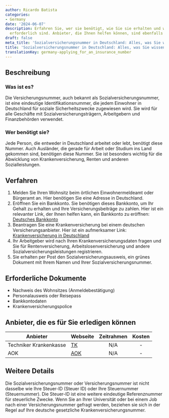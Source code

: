 ```yaml
---
author: Ricardo Batista
categories:
- Germany
date: '2024-06-07'
description: Erfahren Sie, wer sie benötigt, wie Sie sie erhalten und welche Dokumente
  erforderlich sind. Anbieter, die Ihnen helfen können, sind ebenfalls aufgeführt.
draft: false
meta_title: 'Sozialversicherungsnummer in Deutschland: Alles, was Sie wissen müssen'
title: 'Sozialversicherungsnummer in Deutschland: Alles, was Sie wissen müssen'
translationKey: germany-applying_for_an_insurance_number
---
```



## Beschreibung
### Was ist es?
Die Versicherungsnummer, auch bekannt als Sozialversicherungsnummer, ist eine eindeutige Identifikationsnummer, die jedem Einwohner in Deutschland für soziale Sicherheitszwecke zugewiesen wird. Sie wird für alle Geschäfte mit Sozialversicherungsträgern, Arbeitgebern und Finanzbehörden verwendet.

### Wer benötigt sie?
Jede Person, die entweder in Deutschland arbeitet oder lebt, benötigt diese Nummer. Auch Ausländer, die gerade für Arbeit oder Studium ins Land gekommen sind, benötigen diese Nummer. Sie ist besonders wichtig für die Abwicklung von Krankenversicherung, Renten und anderen Sozialleistungen.

## Verfahren
1. Melden Sie Ihren Wohnsitz beim örtlichen Einwohnermeldeamt oder Bürgeramt an. Hier benötigen Sie eine Adresse in Deutschland.
2. Eröffnen Sie ein Bankkonto. Sie benötigen dieses Bankkonto, um Ihr Gehalt zu erhalten und Ihre Versicherungsbeiträge zu zahlen. Hier ist ein relevanter Link, der Ihnen helfen kann, ein Bankkonto zu eröffnen: [Deutsches Bankkonto](https://www.german-way.com/travel-and-tourism/living-in-germany/banking/)
3. Beantragen Sie eine Krankenversicherung bei einem deutschen Versicherungsanbieter. Hier ist ein aufmerksamer Link: [Krankenversicherung in Deutschland](https://www.german-way.com/travel-and-tourism/health-care/health-insurance/)
4. Ihr Arbeitgeber wird nach Ihren Krankenversicherungsdaten fragen und Sie für Rentenversicherung, Arbeitslosenversicherung und andere Sozialversicherungsleistungen registrieren.
5. Sie erhalten per Post den Sozialversicherungsausweis, ein grünes Dokument mit Ihrem Namen und Ihrer Sozialversicherungsnummer.

## Erforderliche Dokumente
- Nachweis des Wohnsitzes (Anmeldebestätigung)
- Personalausweis oder Reisepass
- Bankkontodaten
- Krankenversicherungspolice

## Anbieter, die es für Sie erledigen können

| Anbieter        |     Webseite     |     Zeitrahmen    |       Kosten      |
| --------------- | --------------- |  :-------------: | :-------------: |
| Techniker Krankenkasse      |  [TK](https://www.tk.de/en)       |      N/A      |        -       |
| AOK      |  [AOK](https://en.zuwanderer.aok.de/home/)       |      N/A      |        -       |

## Weitere Details
Die Sozialversicherungsnummer oder Versicherungsnummer ist nicht dasselbe wie Ihre Steuer-ID (Steuer ID) oder Ihre Steuernummer (Steuernummer). Die Steuer-ID ist eine weitere eindeutige Referenznummer für steuerliche Zwecke. Wenn Sie an Ihrer Universität oder bei einem Job nach einer Versicherungsnummer gefragt werden, beziehen sie sich in der Regel auf Ihre deutsche gesetzliche Krankenversicherungsnummer.